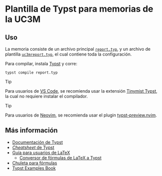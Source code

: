 # Plantilla de Typst para memorias de la UC3M

## Uso
La memoria consiste de un archivo principal [`report.typ`](report.typ), y un archivo de plantilla [`uc3mreport.typ`](uc3mreport.typ), el cual contiene toda la configuración.

Para compilar, instala [Typst](https://github.com/typst/typst?tab=readme-ov-file#installation) y corre:
```
typst compile report.typ
```
> [!TIP]
> Para usuarios de [VS Code](https://code.visualstudio.com/), se recomienda usar la extensión [Tinymist Typst](https://marketplace.visualstudio.com/items/?itemName=myriad-dreamin.tinymist), la cual no requiere instalar el compilador.

> [!TIP]
> Para usuarios de [Neovim](https://neovim.io/), se recomienda usar el plugin [typst-preview.nvim](https://github.com/chomosuke/typst-preview.nvim).


## Más información
- [Documentación de Typst](https://typst.app/docs)
- [_Cheatsheet_ de Typst](https://typst.app/docs/reference/syntax/)
- [Guía para usuarios de LaTeX](https://typst.app/docs/guides/guide-for-latex-users/)
    - [Conversor de fórmulas de LaTeX a Typst](https://qwinsi.github.io/tex2typst-webapp)
- [Chuleta para fórmulas](https://qwinsi.github.io/tex2typst-webapp/cheat-sheet.html)
- [Typst Examples Book](https://sitandr.github.io/typst-examples-book/book/)
